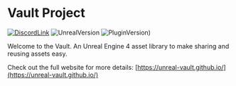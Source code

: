 # Vault Project

[![DiscordLink](https://img.shields.io/discord/376875675505655808.svg?logo=discord)](https://discord.gg/RRYwhb) ![UnrealVersion](https://img.shields.io/badge/Unreal%20Engine-4.25.4-brightgreen) ![PluginVersion)](https://img.shields.io/badge/Version-V1.0.0-brightgreen.svg)

Welcome to the Vault. An Unreal Engine 4 asset library to make sharing and reusing assets easy. 

Check out the full website for more details: [https://unreal-vault.github.io/](https://unreal-vault.github.io/)